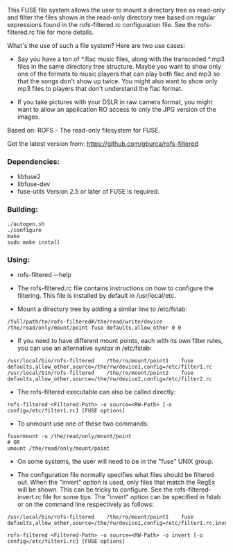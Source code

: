 This FUSE file system allows the user to mount a directory tree as read-only
and filter the files shown in the read-only directory tree based on regular
expressions found in the rofs-filtered.rc configuration file. See the
rofs-filtered.rc file for more details.

What's the use of such a file system? Here are two use cases:

* Say you have a ton of \*.flac music files, along with the transcoded \*.mp3
files in the same directory tree structure. Maybe you want to show only one of
the formats to music players that can play both flac and mp3 so that the songs
don't show up twice. You might also want to show only mp3 files to players that
don't understand the flac format.

* If you take pictures with your DSLR in raw camera format, you might want to
allow an application RO access to only the JPG version of the images.

Based on:
ROFS - The read-only filesystem for FUSE.

Get the latest version from:
	https://github.com/gburca/rofs-filtered


### Dependencies:
* libfuse2
* libfuse-dev
* fuse-utils
	Version 2.5 or later of FUSE is required.


### Building:
```
./autogen.sh
./configure
make
sudo make install
```


### Using:

* rofs-filtered --help

* The rofs-filtered.rc file contains instructions on how to configure the
filtering. This file is installed by default in /usr/local/etc.

* Mount a directory tree by adding a similar line to /etc/fstab: 
```
/full/path/to/rofs-filtered#/the/read/write/device /the/read/only/mount/point fuse defaults,allow_other 0 0
```

* If you need to have different mount points, each with its own filter rules, you can use an alternative syntax in /etc/fstab:
```
/usr/local/bin/rofs-filtered	/the/ro/mount/point1	fuse	defaults,allow_other,source=/the/rw/device1,config=/etc/filter1.rc
/usr/local/bin/rofs-filtered	/the/ro/mount/point2	fuse	defaults,allow_other,source=/the/rw/device2,config=/etc/filter2.rc
```

* The rofs-filtered executable can also be called directly:
```
rofs-filtered <Filtered-Path> -o source=<RW-Path> [-o config=/etc/filter1.rc] [FUSE options]
```

* To unmount use one of these two commands:
```
fusermount -u /the/read/only/mount/point 
# OR
umount /the/read/only/mount/point
```

* On some systems, the user will need to be in the "fuse" UNIX group.

* The configuration file normally specifies what files should be filtered out.
  When the "invert" option is used, only files that match the RegEx will be
  shown. This can be tricky to configure. See the rofs-filtered-invert.rc file
  for some tips. The "invert" option can be specified in fstab or on the
  command line respectively as follows:

```
/usr/local/bin/rofs-filtered	/the/ro/mount/point1	fuse	defaults,allow_other,source=/the/rw/device1,config=/etc/filter1.rc,invert
```

```
rofs-filtered <Filtered-Path> -o source=<RW-Path> -o invert [-o config=/etc/filter1.rc] [FUSE options]
```

